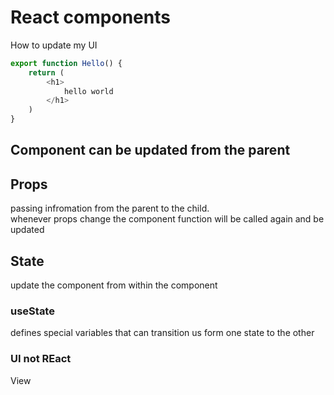 # React components

How to update my UI

```js
export function Hello() {
    return (
        <h1>
            hello world
        </h1>
    )
}
```
## Component can be updated from the parent

## Props

passing infromation from the parent to the child.  
whenever props change the component function will be called again and be updated

## State

update the component from within the component

### useState

defines special variables that can transition us form one state to the other

### UI not REact

View 